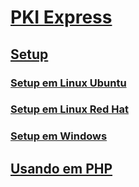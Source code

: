 ﻿# [PKI Express](index.md)
## [Setup](setup/index.md)
### [Setup em Linux Ubuntu](setup/linux-ubuntu.md)
### [Setup em Linux Red Hat](setup/linux-redhat.md)
### [Setup em Windows](setup/windows.md)
## [Usando em PHP](php/index.md)
